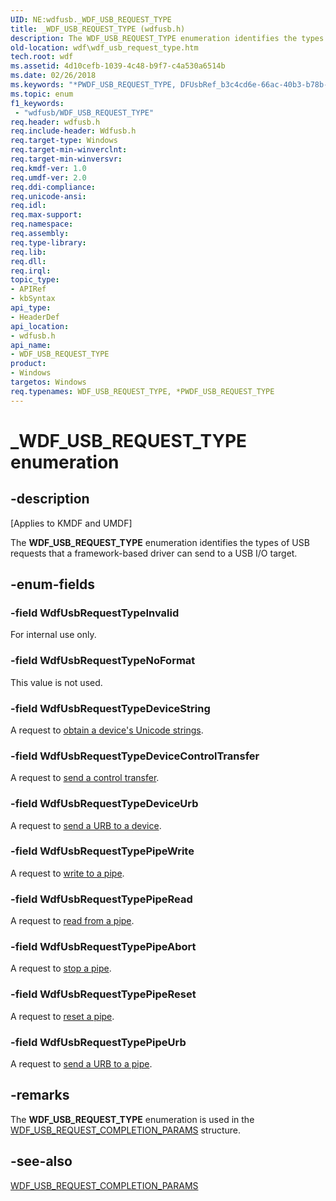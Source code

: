 ```yaml
---
UID: NE:wdfusb._WDF_USB_REQUEST_TYPE
title: _WDF_USB_REQUEST_TYPE (wdfusb.h)
description: The WDF_USB_REQUEST_TYPE enumeration identifies the types of USB requests that a framework-based driver can send to a USB I/O target.
old-location: wdf\wdf_usb_request_type.htm
tech.root: wdf
ms.assetid: 4d10cefb-1039-4c48-b9f7-c4a530a6514b
ms.date: 02/26/2018
ms.keywords: "*PWDF_USB_REQUEST_TYPE, DFUsbRef_b3c4cd6e-66ac-40b3-b78b-c550f14c3e94.xml, PWDF_USB_REQUEST_TYPE, PWDF_USB_REQUEST_TYPE enumeration pointer, WDF_USB_REQUEST_TYPE, WDF_USB_REQUEST_TYPE enumeration, WdfUsbRequestTypeDeviceControlTransfer, WdfUsbRequestTypeDeviceString, WdfUsbRequestTypeDeviceUrb, WdfUsbRequestTypeInvalid, WdfUsbRequestTypeNoFormat, WdfUsbRequestTypePipeAbort, WdfUsbRequestTypePipeRead, WdfUsbRequestTypePipeReset, WdfUsbRequestTypePipeUrb, WdfUsbRequestTypePipeWrite, _WDF_USB_REQUEST_TYPE, kmdf.wdf_usb_request_type, wdf.wdf_usb_request_type, wdfusb/PWDF_USB_REQUEST_TYPE, wdfusb/WDF_USB_REQUEST_TYPE, wdfusb/WdfUsbRequestTypeDeviceControlTransfer, wdfusb/WdfUsbRequestTypeDeviceString, wdfusb/WdfUsbRequestTypeDeviceUrb, wdfusb/WdfUsbRequestTypeInvalid, wdfusb/WdfUsbRequestTypeNoFormat, wdfusb/WdfUsbRequestTypePipeAbort, wdfusb/WdfUsbRequestTypePipeRead, wdfusb/WdfUsbRequestTypePipeReset, wdfusb/WdfUsbRequestTypePipeUrb, wdfusb/WdfUsbRequestTypePipeWrite"
ms.topic: enum
f1_keywords:
 - "wdfusb/WDF_USB_REQUEST_TYPE"
req.header: wdfusb.h
req.include-header: Wdfusb.h
req.target-type: Windows
req.target-min-winverclnt: 
req.target-min-winversvr: 
req.kmdf-ver: 1.0
req.umdf-ver: 2.0
req.ddi-compliance: 
req.unicode-ansi: 
req.idl: 
req.max-support: 
req.namespace: 
req.assembly: 
req.type-library: 
req.lib: 
req.dll: 
req.irql: 
topic_type:
- APIRef
- kbSyntax
api_type:
- HeaderDef
api_location:
- wdfusb.h
api_name:
- WDF_USB_REQUEST_TYPE
product:
- Windows
targetos: Windows
req.typenames: WDF_USB_REQUEST_TYPE, *PWDF_USB_REQUEST_TYPE
---
```


# _WDF_USB_REQUEST_TYPE enumeration


## -description


<p class="CCE_Message">[Applies to KMDF and UMDF]</p>

The <b>WDF_USB_REQUEST_TYPE</b> enumeration identifies the types of USB requests that a framework-based driver can send to a USB I/O target.


## -enum-fields




### -field WdfUsbRequestTypeInvalid

For internal use only.


### -field WdfUsbRequestTypeNoFormat

This value is not used.


### -field WdfUsbRequestTypeDeviceString

A request to <a href="https://docs.microsoft.com/windows-hardware/drivers/wdf/working-with-usb-devices">obtain a device's Unicode strings</a>.


### -field WdfUsbRequestTypeDeviceControlTransfer

A request to <a href="https://docs.microsoft.com/windows-hardware/drivers/wdf/working-with-usb-devices">send a control transfer</a>.


### -field WdfUsbRequestTypeDeviceUrb

A request to <a href="https://docs.microsoft.com/windows-hardware/drivers/wdf/working-with-usb-devices">send a URB to a device</a>.


### -field WdfUsbRequestTypePipeWrite

A request to <a href="https://docs.microsoft.com/windows-hardware/drivers/wdf/working-with-usb-pipes">write to a pipe</a>.


### -field WdfUsbRequestTypePipeRead

A request to <a href="https://docs.microsoft.com/windows-hardware/drivers/wdf/working-with-usb-pipes">read from a pipe</a>.


### -field WdfUsbRequestTypePipeAbort

A request to <a href="https://docs.microsoft.com/windows-hardware/drivers/wdf/working-with-usb-pipes">stop a pipe</a>.


### -field WdfUsbRequestTypePipeReset

A request to <a href="https://docs.microsoft.com/windows-hardware/drivers/wdf/working-with-usb-pipes">reset a pipe</a>.


### -field WdfUsbRequestTypePipeUrb

A request to <a href="https://docs.microsoft.com/windows-hardware/drivers/wdf/working-with-usb-pipes">send a URB to a pipe</a>.


## -remarks



The <b>WDF_USB_REQUEST_TYPE</b> enumeration is used in the <a href="https://docs.microsoft.com/windows-hardware/drivers/ddi/wdfusb/ns-wdfusb-_wdf_usb_request_completion_params">WDF_USB_REQUEST_COMPLETION_PARAMS</a> structure.




## -see-also




<a href="https://docs.microsoft.com/windows-hardware/drivers/ddi/wdfusb/ns-wdfusb-_wdf_usb_request_completion_params">WDF_USB_REQUEST_COMPLETION_PARAMS</a>
 

 

